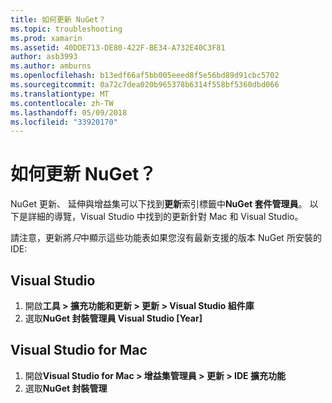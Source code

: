 ```yaml
---
title: 如何更新 NuGet？
ms.topic: troubleshooting
ms.prod: xamarin
ms.assetid: 40DDE713-DE80-422F-BE34-A732E40C3F81
author: asb3993
ms.author: amburns
ms.openlocfilehash: b13edf66af5bb005eeed8f5e56bd89d91cbc5702
ms.sourcegitcommit: 0a72c7dea020b965378b6314f558bf5360dbd066
ms.translationtype: MT
ms.contentlocale: zh-TW
ms.lasthandoff: 05/09/2018
ms.locfileid: "33920170"
---
```

# <a name="how-can-i-update-nuget"></a>如何更新 NuGet？

NuGet 更新、 延伸與增益集可以下找到**更新**索引標籤中**NuGet 套件管理員**。 以下是詳細的導覽，Visual Studio 中找到的更新針對 Mac 和 Visual Studio。 

請注意，更新將*只*中顯示這些功能表如果您沒有最新支援的版本 NuGet 所安裝的 IDE:

## <a name="visual-studio"></a>Visual Studio
1. 開啟**工具 > 擴充功能和更新 > 更新 > Visual Studio 組件庫**
2. 選取**NuGet 封裝管理員 Visual Studio [Year]**

## <a name="visual-studio-for-mac"></a>Visual Studio for Mac

1. 開啟**Visual Studio for Mac > 增益集管理員 > 更新 > IDE 擴充功能**
2. 選取**NuGet 封裝管理**

